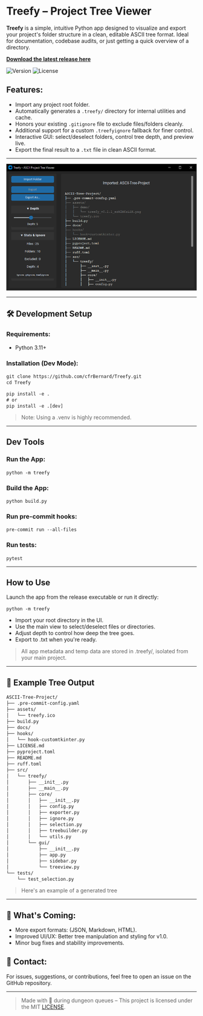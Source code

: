 # Treefy – Project Tree Viewer

**Treefy** is a simple, intuitive Python app designed to visualize and export your project's folder structure in a clean, editable ASCII tree format. Ideal for documentation, codebase audits, or just getting a quick overview of a directory.

[**Download the latest release here**](https://github.com/cfrBernard/ASCII-Tree-Project/releases)

![Version](https://img.shields.io/badge/version-v0.2.0-blue)
![License](https://img.shields.io/github/license/cfrBernard/ASCII-Tree-Project)

## Features:

- Import any project root folder.
- Automatically generates a `.treefy/` directory for internal utilities and cache.
- Honors your existing `.gitignore` file to exclude files/folders cleanly.
- Additional support for a custom `.treefyignore` fallback for finer control.
- Interactive GUI: select/deselect folders, control tree depth, and preview live.
- Export the final result to a `.txt` file in clean ASCII format.

---

<p align="center">
  <img src="assets/demo/treefy_v0.2.0_PN1mhcP62F.png" alt="v0.2.0 Treefy Demo" />
</p>

---

## 🛠 Development Setup

### Requirements:
- Python 3.11+

### Installation (Dev Mode):

```
git clone https://github.com/cfrBernard/Treefy.git
cd Treefy
```
```
pip install -e .
# or
pip install -e .[dev]
```

> Note: Using a .venv is highly recommended.

---

## Dev Tools


### Run the App:

```
python -m treefy
```

### Build the App:

```
python build.py
```

### Run pre-commit hooks:
```
pre-commit run --all-files
```

### Run tests:
```
pytest
```

---

## How to Use

Launch the app from the release executable or run it directly:

```
python -m treefy
```

- Import your root directory in the UI.
- Use the main view to select/deselect files or directories.
- Adjust depth to control how deep the tree goes.
- Export to .txt when you're ready.

> All app metadata and temp data are stored in .treefy/, isolated from your main project.

---

## 📁 Example Tree Output

```
ASCII-Tree-Project/
├── .pre-commit-config.yaml
├── assets/
│   └── treefy.ico
├── build.py
├── docs/
├── hooks/
│   └── hook-customtkinter.py
├── LICENSE.md
├── pyproject.toml
├── README.md
├── ruff.toml
├── src/
│   └── treefy/
│       ├── __init__.py
│       ├── __main__.py
│       ├── core/
│       │   ├── __init__.py
│       │   ├── config.py
│       │   ├── exporter.py
│       │   ├── ignore.py
│       │   ├── selection.py
│       │   ├── treebuilder.py
│       │   └── utils.py
│       └── gui/
│           ├── __init__.py
│           ├── app.py
│           ├── sidebar.py
│           └── treeview.py
└── tests/
    └── test_selection.py
```

> Here's an example of a generated tree

---

## 🔮 What's Coming:

- More export formats: (JSON, Markdown, HTML).
- Improved UI/UX: Better tree manipulation and styling for v1.0.
- Minor bug fixes and stability improvements.

## 🤝 Contact:
For issues, suggestions, or contributions, feel free to open an issue on the GitHub repository.

---
> Made with 💚 during dungeon queues – This project is licensed under the MIT [LICENSE](./LICENSE.md).
